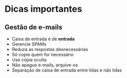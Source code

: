 # Dicas importantes

## Gestão de e-mails

- Caixa de entrada é de **entrada**
- Gerencie SPAMs
- Reduza as respostas desnecessárias
- Só copie quem for necessário
- Use cópia oculta
- Não apague e-mails, arquive-os
- Separação de caixa de entrada entre lidas e não lidas

<!--stackedit_data:
eyJoaXN0b3J5IjpbMTI0MTkxMTIxMSwtMTAxNTk1NDYyOV19
-->
